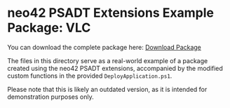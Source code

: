 # neo42 PSADT Extensions Example Package: VLC

You can download the complete package here:
[Download Package](https://storage.neo42.de/api/download/public/66f13c6f3002a9bc1befe732)

The files in this directory serve as a real-world example of a package created using the neo42 PSADT extensions, accompanied by the modified custom functions in the provided `DeployApplication.ps1`.

Please note that this is likely an outdated version, as it is intended for demonstration purposes only.
